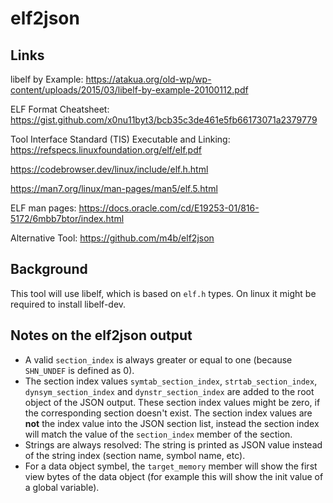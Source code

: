 # elf2json

## Links

libelf by Example: https://atakua.org/old-wp/wp-content/uploads/2015/03/libelf-by-example-20100112.pdf

ELF Format Cheatsheet: https://gist.github.com/x0nu11byt3/bcb35c3de461e5fb66173071a2379779


Tool Interface Standard (TIS) Executable and Linking:
https://refspecs.linuxfoundation.org/elf/elf.pdf


https://codebrowser.dev/linux/include/elf.h.html

https://man7.org/linux/man-pages/man5/elf.5.html

ELF man pages: https://docs.oracle.com/cd/E19253-01/816-5172/6mbb7btor/index.html

Alternative Tool: https://github.com/m4b/elf2json

## Background

This tool will use libelf, which is based on `elf.h` types.
On linux it might be required to install libelf-dev.

## Notes on the elf2json output

 * A valid `section_index` is always greater or equal to one (because `SHN_UNDEF` is defined as 0).
 * The section index values `symtab_section_index`, `strtab_section_index`, `dynsym_section_index` and `dynstr_section_index` are added to the root object of the JSON output.
  These section index values might be zero, if the corresponding section doesn't exist. The section index values are **not** the index value into the JSON section list, instead the section index
  will match the value of the `section_index` member of the section.
 * Strings are always resolved: The string is printed as JSON value instead of the string index (section name, symbol name, etc).
 * For a data object symbel, the `target_memory` member will show  the first view bytes of the data object (for example this will show the init value of a global variable).
 